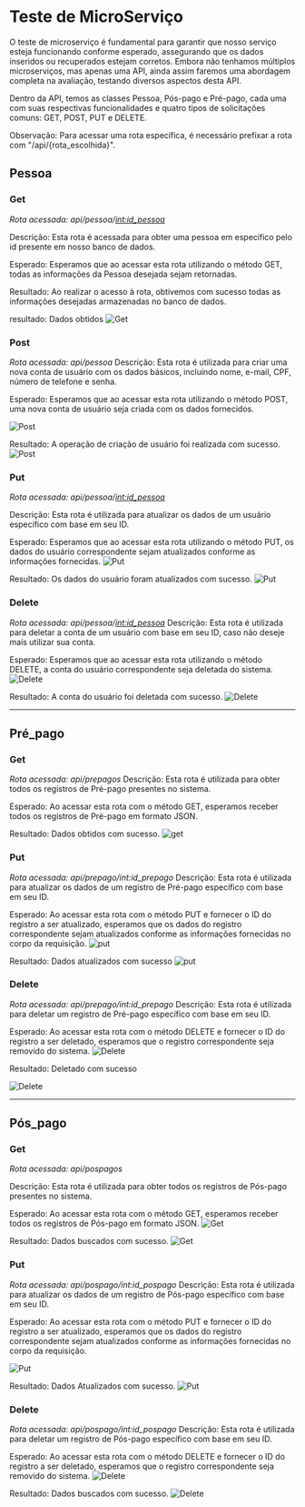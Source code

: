 # Teste de MicroServiço


O teste de microserviço é fundamental para garantir que nosso serviço esteja funcionando conforme esperado, assegurando que os dados inseridos ou recuperados estejam corretos. Embora não tenhamos múltiplos microserviços, mas apenas uma API, ainda assim faremos uma abordagem completa na avaliação, testando diversos aspectos desta API.

Dentro da API, temos as classes Pessoa, Pós-pago e Pré-pago, cada uma com suas respectivas funcionalidades e quatro tipos de solicitações comuns: GET, POST, PUT e DELETE.

Observação: Para acessar uma rota específica, é necessário prefixar a rota com "/api/{rota_escolhida}".

## Pessoa

### Get
*Rota acessada: api/pessoa/<int:id_pessoa>*

Descrição: Esta rota é acessada para obter uma pessoa em especifico pelo id presente em nosso banco de dados.

Esperado: Esperamos que ao acessar esta rota utilizando o método GET, todas as informações da Pessoa desejada sejam retornadas.

Resultado: Ao realizar o acesso à rota, obtivemos com sucesso todas as informações desejadas armazenadas no banco de dados.

resultado: Dados obtidos
![Get](./img/getpessoareal.jpeg)



### Post
*Rota acessada: api/pessoa*
Descrição: Esta rota é utilizada para criar uma nova conta de usuário com os dados básicos, incluindo nome, e-mail, CPF, número de telefone e senha.

Esperado: Esperamos que ao acessar esta rota utilizando o método POST, uma nova conta de usuário seja criada com os dados fornecidos.

![Post](./img/getpessoapsotman.jpeg)

Resultado: A operação de criação de usuário foi realizada com sucesso.
![Post](./img/getpessoa.jpeg)


### Put
*Rota acessada: api/pessoa/<int:id_pessoa>*

Descrição: Esta rota é utilizada para atualizar os dados de um usuário específico com base em seu ID.

Esperado: Esperamos que ao acessar esta rota utilizando o método PUT, os dados do usuário correspondente sejam atualizados conforme as informações fornecidas.
![Put](./img/putpessoapostman.jpeg)

Resultado: Os dados do usuário foram atualizados com sucesso.
![Put](./img/putpessoa.jpeg)
### Delete
*Rota acessada: api/pessoa/<int:id_pessoa>*
Descrição: Esta rota é utilizada para deletar a conta de um usuário com base em seu ID, caso não deseje mais utilizar sua conta.

Esperado: Esperamos que ao acessar esta rota utilizando o método DELETE, a conta do usuário correspondente seja deletada do sistema.
![Delete](./img/deletepessoapostman.jpeg)


Resultado: A conta do usuário foi deletada com sucesso.
![Delete](./img/deletepessoa.jpeg)


------

## Pré_pago

### Get
*Rota acessada: api/prepagos*
Descrição: Esta rota é utilizada para obter todos os registros de Pré-pago presentes no sistema.

Esperado: Ao acessar esta rota com o método GET, esperamos receber todos os registros de Pré-pago em formato JSON.

Resultado: Dados obtidos com sucesso.
![get](./img/getprepago.jpeg)

### Put
*Rota acessada: api/prepago/int:id_prepago*
Descrição: Esta rota é utilizada para atualizar os dados de um registro de Pré-pago específico com base em seu ID.

Esperado: Ao acessar esta rota com o método PUT e fornecer o ID do registro a ser atualizado, esperamos que os dados do registro correspondente sejam atualizados conforme as informações fornecidas no corpo da requisição.
![put](./img/putprepagopostman.jpeg)


Resultado: Dados atualizados com sucesso
![put](./img/putprepago.jpeg)

### Delete
*Rota acessada: api/prepago/int:id_prepago*
Descrição: Esta rota é utilizada para deletar um registro de Pré-pago específico com base em seu ID.

Esperado: Ao acessar esta rota com o método DELETE e fornecer o ID do registro a ser deletado, esperamos que o registro correspondente seja removido do sistema.
![Delete ](./img/deleteprepagopostman.jpeg)


Resultado: Deletado com sucesso

![Delete](./img/deleteprepago.jpeg)


------

## Pós_pago

### Get
*Rota acessada: api/pospagos*

Descrição: Esta rota é utilizada para obter todos os registros de Pós-pago presentes no sistema.


Esperado: Ao acessar esta rota com o método GET, esperamos receber todos os registros de Pós-pago em formato JSON.
![Get](./img/getpospagopostman.jpeg)

Resultado: Dados buscados com sucesso.
![Get](./img/getpospago.jpeg)


### Put
*Rota acessada: api/pospago/int:id_pospago*
Descrição: Esta rota é utilizada para atualizar os dados de um registro de Pós-pago específico com base em seu ID.

Esperado: Ao acessar esta rota com o método PUT e fornecer o ID do registro a ser atualizado, esperamos que os dados do registro correspondente sejam atualizados conforme as informações fornecidas no corpo da requisição.

![Put](./img/putpospagopostman.jpeg)


Resultado: Dados Atualizados com sucesso.
![Put](./img/putpospago.jpeg)

### Delete
*Rota acessada: api/pospago/int:id_pospago*
Descrição: Esta rota é utilizada para deletar um registro de Pós-pago específico com base em seu ID.

Esperado: Ao acessar esta rota com o método DELETE e fornecer o ID do registro a ser deletado, esperamos que o registro correspondente seja removido do sistema.
![Delete](./img/deletepospagopostman.jpeg)


Resultado: Dados buscados com sucesso.
![Delete](./img/deletepospago.jpeg)
